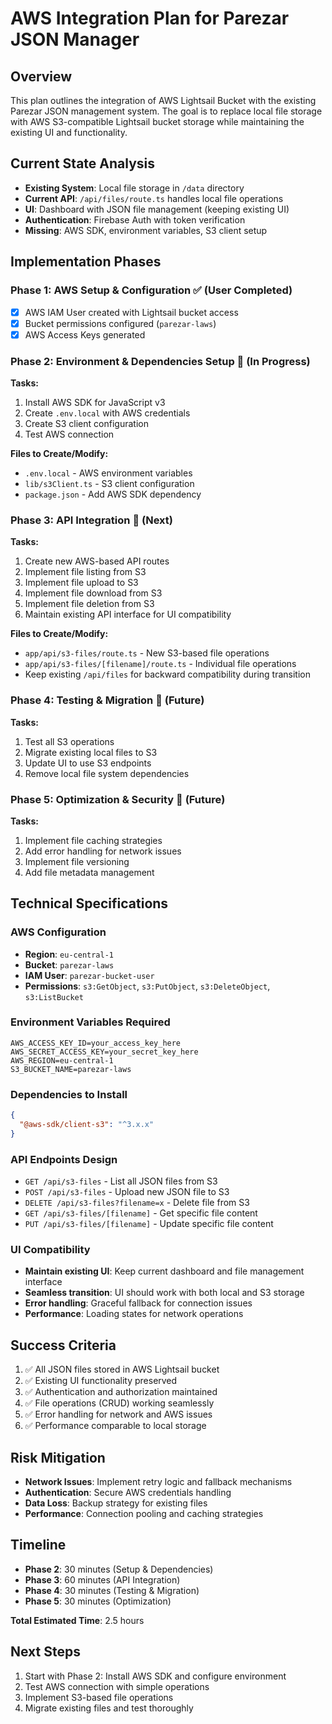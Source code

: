 # AWS Integration Plan for Parezar JSON Manager

## Overview
This plan outlines the integration of AWS Lightsail Bucket with the existing Parezar JSON management system. The goal is to replace local file storage with AWS S3-compatible Lightsail bucket storage while maintaining the existing UI and functionality.

## Current State Analysis
- **Existing System**: Local file storage in `/data` directory
- **Current API**: `/api/files/route.ts` handles local file operations
- **UI**: Dashboard with JSON file management (keeping existing UI)
- **Authentication**: Firebase Auth with token verification
- **Missing**: AWS SDK, environment variables, S3 client setup

## Implementation Phases

### Phase 1: AWS Setup & Configuration ✅ (User Completed)
- [x] AWS IAM User created with Lightsail bucket access
- [x] Bucket permissions configured (`parezar-laws`)
- [x] AWS Access Keys generated

### Phase 2: Environment & Dependencies Setup 🔄 (In Progress)
**Tasks:**
1. Install AWS SDK for JavaScript v3
2. Create `.env.local` with AWS credentials
3. Create S3 client configuration
4. Test AWS connection

**Files to Create/Modify:**
- `.env.local` - AWS environment variables
- `lib/s3Client.ts` - S3 client configuration
- `package.json` - Add AWS SDK dependency

### Phase 3: API Integration 🔄 (Next)
**Tasks:**
1. Create new AWS-based API routes
2. Implement file listing from S3
3. Implement file upload to S3
4. Implement file download from S3
5. Implement file deletion from S3
6. Maintain existing API interface for UI compatibility

**Files to Create/Modify:**
- `app/api/s3-files/route.ts` - New S3-based file operations
- `app/api/s3-files/[filename]/route.ts` - Individual file operations
- Keep existing `/api/files` for backward compatibility during transition

### Phase 4: Testing & Migration 🔲 (Future)
**Tasks:**
1. Test all S3 operations
2. Migrate existing local files to S3
3. Update UI to use S3 endpoints
4. Remove local file system dependencies

### Phase 5: Optimization & Security 🔲 (Future)
**Tasks:**
1. Implement file caching strategies
2. Add error handling for network issues
3. Implement file versioning
4. Add file metadata management

## Technical Specifications

### AWS Configuration
- **Region**: `eu-central-1`
- **Bucket**: `parezar-laws`
- **IAM User**: `parezar-bucket-user`
- **Permissions**: `s3:GetObject`, `s3:PutObject`, `s3:DeleteObject`, `s3:ListBucket`

### Environment Variables Required
```env
AWS_ACCESS_KEY_ID=your_access_key_here
AWS_SECRET_ACCESS_KEY=your_secret_key_here
AWS_REGION=eu-central-1
S3_BUCKET_NAME=parezar-laws
```

### Dependencies to Install
```json
{
  "@aws-sdk/client-s3": "^3.x.x"
}
```

### API Endpoints Design
- `GET /api/s3-files` - List all JSON files from S3
- `POST /api/s3-files` - Upload new JSON file to S3
- `DELETE /api/s3-files?filename=x` - Delete file from S3
- `GET /api/s3-files/[filename]` - Get specific file content
- `PUT /api/s3-files/[filename]` - Update specific file content

### UI Compatibility
- **Maintain existing UI**: Keep current dashboard and file management interface
- **Seamless transition**: UI should work with both local and S3 storage
- **Error handling**: Graceful fallback for connection issues
- **Performance**: Loading states for network operations

## Success Criteria
1. ✅ All JSON files stored in AWS Lightsail bucket
2. ✅ Existing UI functionality preserved
3. ✅ Authentication and authorization maintained
4. ✅ File operations (CRUD) working seamlessly
5. ✅ Error handling for network and AWS issues
6. ✅ Performance comparable to local storage

## Risk Mitigation
- **Network Issues**: Implement retry logic and fallback mechanisms
- **Authentication**: Secure AWS credentials handling
- **Data Loss**: Backup strategy for existing files
- **Performance**: Connection pooling and caching strategies

## Timeline
- **Phase 2**: 30 minutes (Setup & Dependencies)
- **Phase 3**: 60 minutes (API Integration)
- **Phase 4**: 30 minutes (Testing & Migration)
- **Phase 5**: 30 minutes (Optimization)

**Total Estimated Time**: 2.5 hours

## Next Steps
1. Start with Phase 2: Install AWS SDK and configure environment
2. Test AWS connection with simple operations
3. Implement S3-based file operations
4. Migrate existing files and test thoroughly 